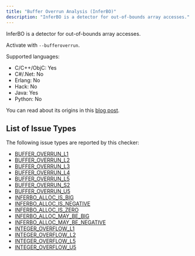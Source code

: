 ```yaml
---
title: "Buffer Overrun Analysis (InferBO)"
description: "InferBO is a detector for out-of-bounds array accesses."
---
```


InferBO is a detector for out-of-bounds array accesses.

Activate with `--bufferoverrun`.

Supported languages:
- C/C++/ObjC: Yes
- C#/.Net: No
- Erlang: No
- Hack: No
- Java: Yes
- Python: No

You can read about its origins in this [blog post](https://research.fb.com/inferbo-infer-based-buffer-overrun-analyzer/).

## List of Issue Types

The following issue types are reported by this checker:
- [BUFFER_OVERRUN_L1](/docs/all-issue-types#buffer_overrun_l1)
- [BUFFER_OVERRUN_L2](/docs/all-issue-types#buffer_overrun_l2)
- [BUFFER_OVERRUN_L3](/docs/all-issue-types#buffer_overrun_l3)
- [BUFFER_OVERRUN_L4](/docs/all-issue-types#buffer_overrun_l4)
- [BUFFER_OVERRUN_L5](/docs/all-issue-types#buffer_overrun_l5)
- [BUFFER_OVERRUN_S2](/docs/all-issue-types#buffer_overrun_s2)
- [BUFFER_OVERRUN_U5](/docs/all-issue-types#buffer_overrun_u5)
- [INFERBO_ALLOC_IS_BIG](/docs/all-issue-types#inferbo_alloc_is_big)
- [INFERBO_ALLOC_IS_NEGATIVE](/docs/all-issue-types#inferbo_alloc_is_negative)
- [INFERBO_ALLOC_IS_ZERO](/docs/all-issue-types#inferbo_alloc_is_zero)
- [INFERBO_ALLOC_MAY_BE_BIG](/docs/all-issue-types#inferbo_alloc_may_be_big)
- [INFERBO_ALLOC_MAY_BE_NEGATIVE](/docs/all-issue-types#inferbo_alloc_may_be_negative)
- [INTEGER_OVERFLOW_L1](/docs/all-issue-types#integer_overflow_l1)
- [INTEGER_OVERFLOW_L2](/docs/all-issue-types#integer_overflow_l2)
- [INTEGER_OVERFLOW_L5](/docs/all-issue-types#integer_overflow_l5)
- [INTEGER_OVERFLOW_U5](/docs/all-issue-types#integer_overflow_u5)
